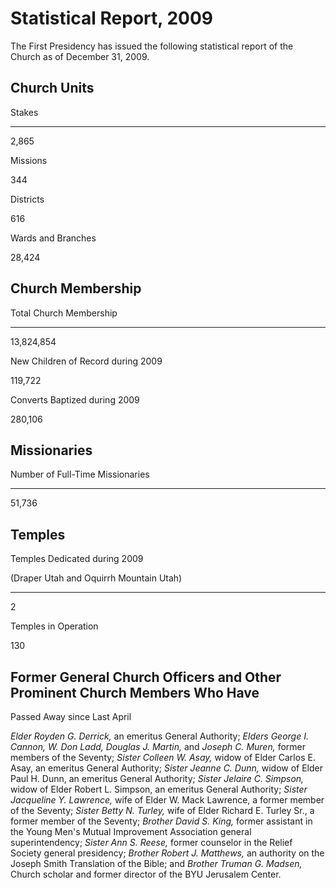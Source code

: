 # Statistical Report, 2009

The First Presidency has issued the following statistical report of the Church
as of December 31, 2009.

## Church Units

Stakes  
  
---  
  
2,865  
  
Missions  
  
344  
  
Districts  
  
616  
  
Wards and Branches  
  
28,424  
  
## Church Membership

Total Church Membership  
  
---  
  
13,824,854  
  
New Children of Record during 2009  
  
119,722  
  
Converts Baptized during 2009  
  
280,106  
  
## Missionaries

Number of Full-Time Missionaries  
  
---  
  
51,736  
  
## Temples

Temples Dedicated during 2009

(Draper Utah and Oquirrh Mountain Utah)  
  
---  
  
2  
  
Temples in Operation  
  
130  
  
## Former General Church Officers and Other Prominent Church Members Who Have
Passed Away since Last April

_Elder Royden G. Derrick,_ an emeritus General Authority; _Elders George I.
Cannon, W. Don Ladd, Douglas J. Martin,_ and _Joseph C. Muren,_ former members
of the Seventy; _Sister Colleen W. Asay,_ widow of Elder Carlos E. Asay, an
emeritus General Authority; _Sister Jeanne C. Dunn,_ widow of Elder Paul H.
Dunn, an emeritus General Authority; _Sister Jelaire C. Simpson,_ widow of
Elder Robert L. Simpson, an emeritus General Authority; _Sister Jacqueline Y.
Lawrence,_ wife of Elder W. Mack Lawrence, a former member of the Seventy;
_Sister Betty N. Turley,_ wife of Elder Richard E. Turley Sr., a former member
of the Seventy; _Brother David S. King,_ former assistant in the Young Men's
Mutual Improvement Association general superintendency; _Sister Ann S. Reese,_
former counselor in the Relief Society general presidency; _Brother Robert J.
Matthews,_ an authority on the Joseph Smith Translation of the Bible; and
_Brother Truman G. Madsen,_ Church scholar and former director of the BYU
Jerusalem Center.

